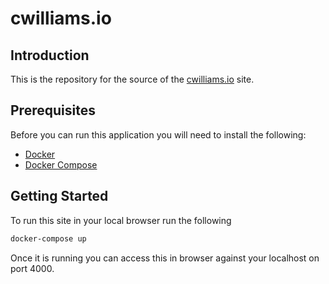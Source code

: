 # cwilliams.io

## Introduction

This is the repository for the source of the [cwilliams.io](https://cwilliams.io) site.

## Prerequisites

Before you can run this application you will need to install the following:
* [Docker](https://docs.docker.com/desktop/)
* [Docker Compose](https://docs.docker.com/compose/install/)

## Getting Started

To run this site in your local browser run the following

```bash
docker-compose up
```

Once it is running you can access this in browser against your localhost on port 4000.